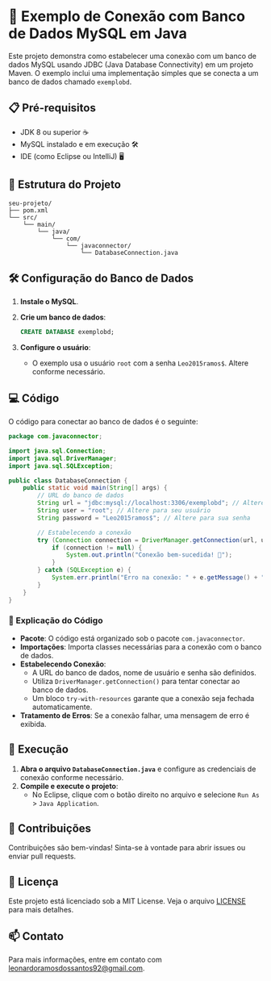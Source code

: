 # 🚀 Exemplo de Conexão com Banco de Dados MySQL em Java

Este projeto demonstra como estabelecer uma conexão com um banco de dados MySQL usando JDBC (Java Database Connectivity) em um projeto Maven. O exemplo inclui uma implementação simples que se conecta a um banco de dados chamado `exemplobd`.

## 📋 Pré-requisitos

- JDK 8 ou superior ☕
- MySQL instalado e em execução 🛠️
- IDE (como Eclipse ou IntelliJ) 🖥️

## 📂 Estrutura do Projeto

```
seu-projeto/
├── pom.xml
└── src/
    └── main/
        └── java/
            └── com/
                └── javaconnector/
                    └── DatabaseConnection.java
```

## 🛠️ Configuração do Banco de Dados

1. **Instale o MySQL**.
2. **Crie um banco de dados**:
   ```sql
   CREATE DATABASE exemplobd;
   ```

3. **Configure o usuário**:
   - O exemplo usa o usuário `root` com a senha `Leo2015ramos$`. Altere conforme necessário.

## 💻 Código

O código para conectar ao banco de dados é o seguinte:

```java
package com.javaconnector;

import java.sql.Connection;
import java.sql.DriverManager;
import java.sql.SQLException;

public class DatabaseConnection {
    public static void main(String[] args) {
        // URL do banco de dados
        String url = "jdbc:mysql://localhost:3306/exemplobd"; // Altere para o seu banco
        String user = "root"; // Altere para seu usuário
        String password = "Leo2015ramos$"; // Altere para sua senha

        // Estabelecendo a conexão
        try (Connection connection = DriverManager.getConnection(url, user, password)) {
            if (connection != null) {
                System.out.println("Conexão bem-sucedida! 🎉");
            }
        } catch (SQLException e) {
            System.err.println("Erro na conexão: " + e.getMessage() + " ❌");
        }
    }
}
```

### 📖 Explicação do Código

- **Pacote**: O código está organizado sob o pacote `com.javaconnector`.
- **Importações**: Importa classes necessárias para a conexão com o banco de dados.
- **Estabelecendo Conexão**:
  - A URL do banco de dados, nome de usuário e senha são definidos.
  - Utiliza `DriverManager.getConnection()` para tentar conectar ao banco de dados.
  - Um bloco `try-with-resources` garante que a conexão seja fechada automaticamente.
- **Tratamento de Erros**: Se a conexão falhar, uma mensagem de erro é exibida.

## 🏃 Execução

1. **Abra o arquivo `DatabaseConnection.java`** e configure as credenciais de conexão conforme necessário.
2. **Compile e execute o projeto**:
   - No Eclipse, clique com o botão direito no arquivo e selecione `Run As` > `Java Application`.

## 🤝 Contribuições

Contribuições são bem-vindas! Sinta-se à vontade para abrir issues ou enviar pull requests.

## 📜 Licença

Este projeto está licenciado sob a MIT License. Veja o arquivo [LICENSE](LICENSE) para mais detalhes.

## 📫 Contato

Para mais informações, entre em contato com [leonardoramosdossantos92@gmail.com](leonardoramosdossantos92@gmail.com).
